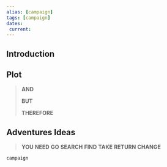 ```yaml
---
alias: [campaign]
tags: [campaign]
dates: 
 current:  
---
```

## Introduction

## Plot

>
>
>
>**AND** 
>
>**BUT** 
>
>**THEREFORE** 
>

## Adventures Ideas

>**YOU** 
>**NEED** 
>**GO** 
>**SEARCH** 
>**FIND** 
>**TAKE** 
>**RETURN** 
>**CHANGE** 

```RpgManager
campaign
```